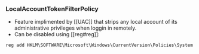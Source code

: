 ### LocalAccountTokenFilterPolicy
- Feature implimented by [[UAC]] that strips any local account of its administrative privileges when loggin in remotely.
- Can be disabled using [[reg#reg]]:
```powershell
reg add HKLM\SOFTWARE\Microsoft\Windows\CurrentVersion\Policies\System /t REG_DWORD /v LocalAccountTokenFilterPolicy /d 1
``` 